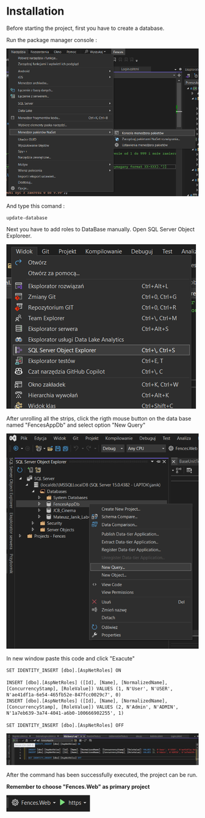 # Installation
Before starting the project, first you have to create a database.

Run the package manager console :

![Console](./ReadmeImg/console.png)

And type this comand :
```
update-database
```

Next you have to add roles to DataBase manually.
Open SQL Server Object Exploreer.

![SQLExplorer](./ReadmeImg/SQLObjectExplorer.png)

After unrolling all the strips, click the rigth mouse button on the data base named "FencesAppDb" and select option "New Query"

![NewQuery](./ReadmeImg/NewQuery.png)

In new window paste this code and click "Exacute"

```
SET IDENTITY_INSERT [dbo].[AspNetRoles] ON

INSERT [dbo].[AspNetRoles] ([Id], [Name], [NormalizedName], [ConcurrencyStamp], [RoleValue]) VALUES (1, N'User', N'USER', N'ae41df1a-6e54-465fb52e-847fcc0029c7', 0)
INSERT [dbo].[AspNetRoles] ([Id], [Name], [NormalizedName], [ConcurrencyStamp], [RoleValue]) VALUES (2, N'Admin', N'ADMIN', N'1a7eb639-3a74-4041-a6b0-100666902255', 1)

SET IDENTITY_INSERT [dbo].[AspNetRoles] OFF
```

![Execute](./ReadmeImg/Execute.png)

After the command has been successfully executed, the project can be run.

**Remember to choose "Fences.Web" as primary project**

![Run](./ReadmeImg/Run.png)